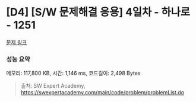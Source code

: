 # [D4] [S/W 문제해결 응용] 4일차 - 하나로 - 1251 

[문제 링크](https://swexpertacademy.com/main/code/problem/problemDetail.do?contestProbId=AV15StKqAQkCFAYD) 

### 성능 요약

메모리: 117,800 KB, 시간: 1,146 ms, 코드길이: 2,498 Bytes



> 출처: SW Expert Academy, https://swexpertacademy.com/main/code/problem/problemList.do